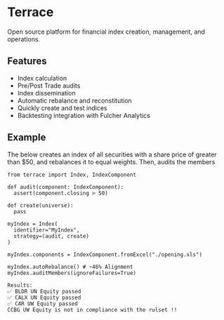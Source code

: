 # Terrace

Open source platform for financial index creation, management, and operations.

## Features

- Index calculation
- Pre/Post Trade audits
- Index dissemination
- Automatic rebalance and reconstitution
- Quickly create and test indices
- Backtesting integration with Fulcher Analytics

## Example

The below creates an index of all securities with a share price of greater than $50, and rebalances it to equal weights. Then, audits the members

```python3
from terrace import Index, IndexComponent

def audit(component: IndexComponent):
  assert(component.closing > 50)

def create(universe):
  pass

myIndex = Index(
  identifier="MyIndex",
  strategy=(audit, create)
)

myIndex.components = IndexComponent.fromExcel("./opening.xls")

myIndex.autoRebalance() # ~46% Alignment
myIndex.auditMembers(ignoreFailures=True)

```

```
Results:
✅ BLDR UN Equity passed
✅ CALX UN Equity passed
✅ CAR UW Equity passed
CCBG UW Equity is not in compliance with the rulset !!
```
